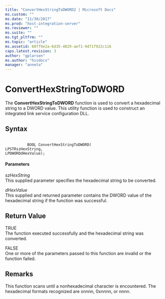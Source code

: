```yaml
---
title: "ConvertHexStringToDWORD2 | Microsoft Docs"
ms.custom: ""
ms.date: "11/30/2017"
ms.prod: "host-integration-server"
ms.reviewer: ""
ms.suite: ""
ms.tgt_pltfrm: ""
ms.topic: "article"
ms.assetid: 60ff9e2a-6d35-4829-aef1-9d71f922c116
caps.latest.revision: 3
author: "gplarsen"
ms.author: "hisdocs"
manager: "anneta"
---
```

# ConvertHexStringToDWORD
The **ConvertHexStringToDWORD** function is used to convert a hexadecimal string to a DWORD value. This utility function is used to construct an integrated link service configuration DLL.  
  
## Syntax  
  
```  
  
          BOOL ConvertHexStringToDWORD(   
LPSTRszHexString,  
LPDWORDdHexValue);  
```  
  
#### Parameters  
 *szHexString*  
 This supplied parameter specifies the hexadecimal string to be converted.  
  
 *dHexValue*  
 This supplied and returned parameter contains the DWORD value of the hexadecimal string if the function was successful.  
  
## Return Value  
 TRUE  
 The function executed successfully and the hexadecimal string was converted.  
  
 FALSE  
 One or more of the parameters passed to this function are invalid or the function failed.  
  
## Remarks  
 This function scans until a nonhexadecimal character is encountered. The hexadecimal formats recognized are xnnnn, 0xnnnn, or nnnn.